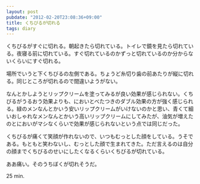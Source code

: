 ```yaml
---
layout: post
pubdate: "2012-02-20T23:08:36+09:00"
title: くちびるが切れる
tags: diary
---
```

くちびるがすぐに切れる。朝起きたら切れている。トイレで鏡を見たら切れている。夜寝る前に切れている。すぐ切れているのかずっと切れているのか分からないくらいにすぐ切れる。

場所でいうと下くちびるの左側である。ちょうど糸切り歯の前あたりが縦に切れる。同じところが切れるので間違いようがない。

なんとかしようとリップクリームを塗ってみるが良い効果が感じられない。くちびるがうるおう効果よりも、においとべたつきのダブル効果の方が強く感じられる。緑のメンなんとかいう安いリップクリームがいけないのかと思い、青くて細いおしゃれなメンなんとかいう高いリップクリームにしてみたが、油気が増えたのとにおいがマシなくらいで効果が感じられないという点では同じだった。

くちびるが痛くて笑顔が作れないので、いつもむっとした顔をしている。うそである。もともと笑わないし、むっとした顔で生まれてきた。ただ言えるのは自分の顔までくちびるのせいにしたくなるくらいくちびるが切れている。

ああ痛い。そのうちぼくが切れそうだ。

25 min.
